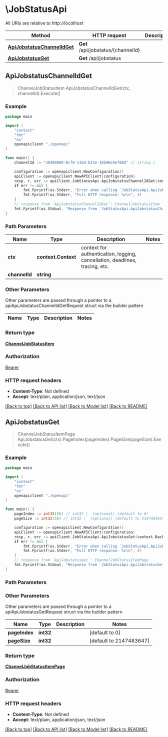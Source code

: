 # \JobStatusApi

All URIs are relative to *http://localhost*

Method | HTTP request | Description
------------- | ------------- | -------------
[**ApiJobstatusChannelIdGet**](JobStatusApi.md#ApiJobstatusChannelIdGet) | **Get** /api/jobstatus/{channelId} | 
[**ApiJobstatusGet**](JobStatusApi.md#ApiJobstatusGet) | **Get** /api/jobstatus | 



## ApiJobstatusChannelIdGet

> ChannelJobStatusItem ApiJobstatusChannelIdGet(ctx, channelId).Execute()



### Example

```go
package main

import (
    "context"
    "fmt"
    "os"
    openapiclient "./openapi"
)

func main() {
    channelId := "38400000-8cf0-11bd-b23e-10b96e4ef00d" // string | 

    configuration := openapiclient.NewConfiguration()
    apiClient := openapiclient.NewAPIClient(configuration)
    resp, r, err := apiClient.JobStatusApi.ApiJobstatusChannelIdGet(context.Background(), channelId).Execute()
    if err != nil {
        fmt.Fprintf(os.Stderr, "Error when calling `JobStatusApi.ApiJobstatusChannelIdGet``: %v\n", err)
        fmt.Fprintf(os.Stderr, "Full HTTP response: %v\n", r)
    }
    // response from `ApiJobstatusChannelIdGet`: ChannelJobStatusItem
    fmt.Fprintf(os.Stdout, "Response from `JobStatusApi.ApiJobstatusChannelIdGet`: %v\n", resp)
}
```

### Path Parameters


Name | Type | Description  | Notes
------------- | ------------- | ------------- | -------------
**ctx** | **context.Context** | context for authentication, logging, cancellation, deadlines, tracing, etc.
**channelId** | **string** |  | 

### Other Parameters

Other parameters are passed through a pointer to a apiApiJobstatusChannelIdGetRequest struct via the builder pattern


Name | Type | Description  | Notes
------------- | ------------- | ------------- | -------------


### Return type

[**ChannelJobStatusItem**](ChannelJobStatusItem.md)

### Authorization

[Bearer](../README.md#Bearer)

### HTTP request headers

- **Content-Type**: Not defined
- **Accept**: text/plain, application/json, text/json

[[Back to top]](#) [[Back to API list]](../README.md#documentation-for-api-endpoints)
[[Back to Model list]](../README.md#documentation-for-models)
[[Back to README]](../README.md)


## ApiJobstatusGet

> ChannelJobStatusItemPage ApiJobstatusGet(ctx).PageIndex(pageIndex).PageSize(pageSize).Execute()



### Example

```go
package main

import (
    "context"
    "fmt"
    "os"
    openapiclient "./openapi"
)

func main() {
    pageIndex := int32(56) // int32 |  (optional) (default to 0)
    pageSize := int32(56) // int32 |  (optional) (default to 2147483647)

    configuration := openapiclient.NewConfiguration()
    apiClient := openapiclient.NewAPIClient(configuration)
    resp, r, err := apiClient.JobStatusApi.ApiJobstatusGet(context.Background()).PageIndex(pageIndex).PageSize(pageSize).Execute()
    if err != nil {
        fmt.Fprintf(os.Stderr, "Error when calling `JobStatusApi.ApiJobstatusGet``: %v\n", err)
        fmt.Fprintf(os.Stderr, "Full HTTP response: %v\n", r)
    }
    // response from `ApiJobstatusGet`: ChannelJobStatusItemPage
    fmt.Fprintf(os.Stdout, "Response from `JobStatusApi.ApiJobstatusGet`: %v\n", resp)
}
```

### Path Parameters



### Other Parameters

Other parameters are passed through a pointer to a apiApiJobstatusGetRequest struct via the builder pattern


Name | Type | Description  | Notes
------------- | ------------- | ------------- | -------------
 **pageIndex** | **int32** |  | [default to 0]
 **pageSize** | **int32** |  | [default to 2147483647]

### Return type

[**ChannelJobStatusItemPage**](ChannelJobStatusItemPage.md)

### Authorization

[Bearer](../README.md#Bearer)

### HTTP request headers

- **Content-Type**: Not defined
- **Accept**: text/plain, application/json, text/json

[[Back to top]](#) [[Back to API list]](../README.md#documentation-for-api-endpoints)
[[Back to Model list]](../README.md#documentation-for-models)
[[Back to README]](../README.md)

